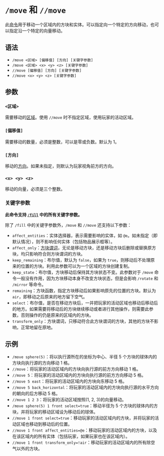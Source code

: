 # `/move` 和 `//move`

此[命令](../zh.md)用于移动一个区域内的方块和实体。可以指定向一个特定的方向移动，也可以指定沿一个特定的向量移动。

## 语法

- `/move <区域> [偏移值] [方向] [关键字参数]`
- `/move <区域> <x> <y> <z> [关键字参数]`
- `//move [偏移值] [方向] [关键字参数]`
- `//move <x> <y> <z> [关键字参数]`

## 参数

### `<区域>`

需要移动的[区域](/documents/arguments/region/zh.md)。使用 `//move` 时不指定区域，使用玩家的活动区域。

### `[偏移值]`

需要移动的数量，必须是整数，可以是零或负数。默认为 1。

### `[方向]`

移动的[方向](/documents/arguments/direction/zh.md)。如果未指定，则默认为玩家视角前方的方向。

### `<x> <y> <z>`

移动的向量，必须是三个整数。

### 关键字参数

**此命令支持 [`/fill`](../fill/zh.md) 中的所有关键字参数。**

除了 `/fill` 中的关键字参数外，`/move` 和 `//move` 还支持以下参数：

- `affect_entities`：实体选择器，表示需要影响的实体，如 `@e`。如未指定（即默认情况），则不影响任何实体（包括物品展示框等）。
- `affect_only`：[方块谓词](/documents/arguments/block_predicate/zh.md)，无论是移动方块，还是移动方块后删除或替换原方块，均只影响符合则方块谓词的方块。
- `keep_remaining`：布尔值，默认为 `false`，如果为 `true`，则移动后不处理原来的位置的方块。利用此参数可以为一个区域的方块创建复制。
- `keep_state`：布尔值，方块移动后保持其方块状态不变。此参数对于 `/move` 命令一般没有作用，因为方块移动本身不改变方块状态，但是会影响 `/rotate` 和 `/mirror` 等命令。
- `remaining`：方块函数，指定方块移动后如果影响原先的位置的方块。默认为 `air`，即移动之后原来的地方留下空气。
- `select`：布尔值，是否在移动方块后，一并把玩家的活动区域也移动后移动后的地方。如果需要将移动后的方块继续移动或者进行其他操作，则需要此参数，否则操作的仍是原来的区域内的方块。
- `transform_only`：方块谓词，只移动符合此方块谓词的方块，其他的方块不影响，正常地留在原地。

## 示例

- `/move sphere(5)`：将以执行源所在的坐标为中心、半径 5 个方块的球体内的方块向执行源的方向移动 1 格。
- `//move`：将玩家的活动区域内的方块向执行源的前方方向移动 1 格。
- `//move 5`：将玩家的活动区域内的方块向执行源的前方方向移动 5 格。
- `//move 5 east`：将玩家的活动区域内的方块向东移动 5 格。
- `//move 5 back_horizontal`：将玩家的活动区域内的方块向执行源的水平方向的朝向的后方移动 5 格。
- `//move 1 2 3`：将玩家的活动区域按照(1, 2, 3)的向量移动。
- `/move sphere(5) 1 front select=true`：移动半径为 5 个方块的球体内的方块，并将玩家的移动区域设为移动后的球体。
- `//move 1 front select=true`：移动玩家的活动区域内的方块，并将玩家的活动区域也移动到移动后的位置。
- `//move 1 front affect_entities=@e`：移动玩家的活动区域内的方块，以及在该区域内的所有实体（包括玩家，如果玩家也在该区域内）。
- `//move 1 front transform_only=!air`：移动玩家的活动区域内的所有除空气以外的方块。